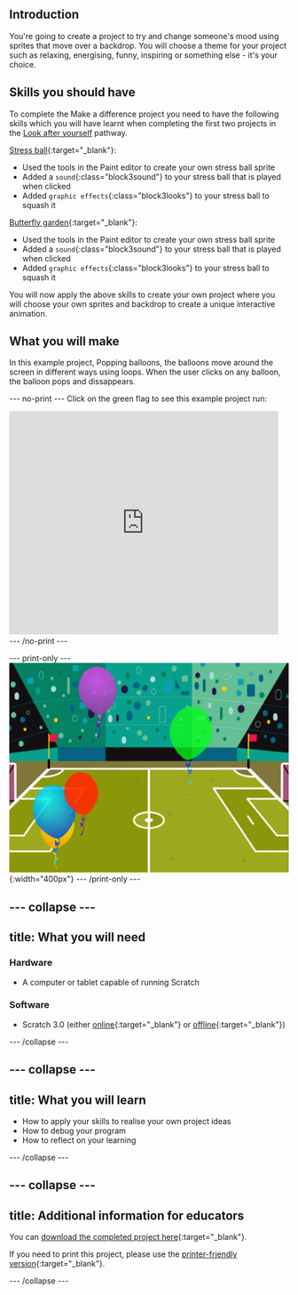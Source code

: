 ## Introduction
You're going to create a project to try and change someone's mood using sprites that move over a backdrop. You will choose a theme for your project such as relaxing, energising, funny, inspiring or something else - it's your choice.

## Skills you should have
To complete the Make a difference project you need to have the following skills which you will have learnt when completing the first two projects in the [Look after yourself](https://projects.raspberrypi.org/en/pathways/look-after-yourself) pathway.

[Stress ball](https://learning-admin.raspberrypi.org/en/projects/stress-ball){:target="_blank"}:
+ Used the tools in the Paint editor to create your own stress ball sprite
+ Added a `sound`{:class="block3sound"} to your stress ball that is played when clicked
+ Added `graphic effects`{:class="block3looks"} to your stress ball to squash it

[Butterfly garden](https://learning-admin.raspberrypi.org/en/projects/butterfly-garden){:target="_blank"}:
+ Used the tools in the Paint editor to create your own stress ball sprite
+ Added a `sound`{:class="block3sound"} to your stress ball that is played when clicked
+ Added `graphic effects`{:class="block3looks"} to your stress ball to squash it

You will now apply the above skills to create your own project where you will choose your own sprites and backdrop to create a unique interactive animation.

## What you will make
In this example project, Popping balloons, the balloons move around the screen in different ways using loops. When the user clicks on any balloon, the balloon pops and dissappears.

--- no-print ---
Click on the green flag to see this example project run:
<div class="scratch-preview">
  <iframe allowtransparency="true" width="485" height="402" src="https://scratch.mit.edu/projects/embed/425346741/?autostart=false" frameborder="0"></iframe>
</div>
--- /no-print ---

--- print-only ---
![Complete project](images/showcase_static.png){:width="400px"}
--- /print-only ---

--- collapse ---
---
title: What you will need
---
### Hardware

+ A computer or tablet capable of running Scratch

### Software

+ Scratch 3.0 (either [online](http://rpf.io/scratchon){:target="_blank"} or [offline](http://rpf.io/scratchoff){:target="_blank"})

--- /collapse ---

--- collapse ---
---
title: What you will learn
---

+ How to apply your skills to realise your own project ideas
+ How to debug your program
+ How to reflect on your learning

--- /collapse ---

--- collapse ---
---
title: Additional information for educators
---

You can [download the completed project here](http://rpf.io/p/en/make-a-difference){:target="_blank"}.

If you need to print this project, please use the [printer-friendly version](https://projects.raspberrypi.org/en/projects/make-a-difference/print){:target="_blank"}.

--- /collapse ---
